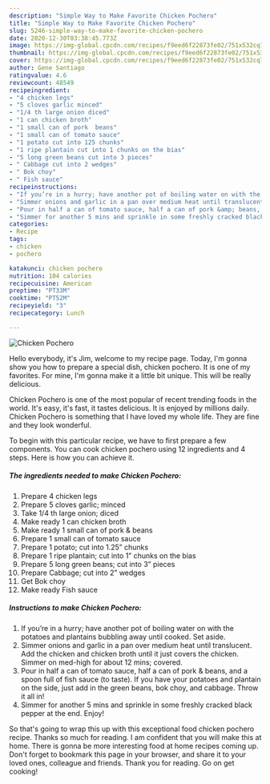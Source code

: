 ```yaml
---
description: "Simple Way to Make Favorite Chicken Pochero"
title: "Simple Way to Make Favorite Chicken Pochero"
slug: 5246-simple-way-to-make-favorite-chicken-pochero
date: 2020-12-30T03:38:45.773Z
image: https://img-global.cpcdn.com/recipes/f9eed6f22873fe02/751x532cq70/chicken-pochero-recipe-main-photo.jpg
thumbnail: https://img-global.cpcdn.com/recipes/f9eed6f22873fe02/751x532cq70/chicken-pochero-recipe-main-photo.jpg
cover: https://img-global.cpcdn.com/recipes/f9eed6f22873fe02/751x532cq70/chicken-pochero-recipe-main-photo.jpg
author: Gene Santiago
ratingvalue: 4.6
reviewcount: 48549
recipeingredient:
- "4 chicken legs"
- "5 cloves garlic minced"
- "1/4 th large onion diced"
- "1 can chicken broth"
- "1 small can of pork  beans"
- "1 small can of tomato sauce"
- "1 potato cut into 125 chunks"
- "1 ripe plantain cut into 1 chunks on the bias"
- "5 long green beans cut into 3 pieces"
- " Cabbage cut into 2 wedges"
- " Bok choy"
- " Fish sauce"
recipeinstructions:
- "If you’re in a hurry; have another pot of boiling water on with the potatoes and plantains bubbling away until cooked. Set aside."
- "Simmer onions and garlic in a pan over medium heat until translucent. Add the chicken and chicken broth until it just covers the chicken. Simmer on med-high for about 12 mins; covered."
- "Pour in half a can of tomato sauce, half a can of pork &amp; beans, and a spoon full of fish sauce (to taste). If you have your potatoes and plantain on the side, just add in the green beans, bok choy, and cabbage. Throw it all in!"
- "Simmer for another 5 mins and sprinkle in some freshly cracked black pepper at the end. Enjoy!"
categories:
- Recipe
tags:
- chicken
- pochero

katakunci: chicken pochero 
nutrition: 104 calories
recipecuisine: American
preptime: "PT33M"
cooktime: "PT52M"
recipeyield: "3"
recipecategory: Lunch

---
```



![Chicken Pochero](https://img-global.cpcdn.com/recipes/f9eed6f22873fe02/751x532cq70/chicken-pochero-recipe-main-photo.jpg)

Hello everybody, it's Jim, welcome to my recipe page. Today, I'm gonna show you how to prepare a special dish, chicken pochero. It is one of my favorites. For mine, I'm gonna make it a little bit unique. This will be really delicious.



Chicken Pochero is one of the most popular of recent trending foods in the world. It's easy, it's fast, it tastes delicious. It is enjoyed by millions daily. Chicken Pochero is something that I have loved my whole life. They are fine and they look wonderful.


To begin with this particular recipe, we have to first prepare a few components. You can cook chicken pochero using 12 ingredients and 4 steps. Here is how you can achieve it.

<!--inarticleads1-->

##### The ingredients needed to make Chicken Pochero:

1. Prepare 4 chicken legs
1. Prepare 5 cloves garlic; minced
1. Take 1/4 th large onion; diced
1. Make ready 1 can chicken broth
1. Make ready 1 small can of pork &amp; beans
1. Prepare 1 small can of tomato sauce
1. Prepare 1 potato; cut into 1.25” chunks
1. Prepare 1 ripe plantain; cut into 1” chunks on the bias
1. Prepare 5 long green beans; cut into 3” pieces
1. Prepare  Cabbage; cut into 2” wedges
1. Get  Bok choy
1. Make ready  Fish sauce




<!--inarticleads2-->

##### Instructions to make Chicken Pochero:

1. If you’re in a hurry; have another pot of boiling water on with the potatoes and plantains bubbling away until cooked. Set aside.
1. Simmer onions and garlic in a pan over medium heat until translucent. Add the chicken and chicken broth until it just covers the chicken. Simmer on med-high for about 12 mins; covered.
1. Pour in half a can of tomato sauce, half a can of pork &amp; beans, and a spoon full of fish sauce (to taste). If you have your potatoes and plantain on the side, just add in the green beans, bok choy, and cabbage. Throw it all in!
1. Simmer for another 5 mins and sprinkle in some freshly cracked black pepper at the end. Enjoy!




So that's going to wrap this up with this exceptional food chicken pochero recipe. Thanks so much for reading. I am confident that you will make this at home. There is gonna be more interesting food at home recipes coming up. Don't forget to bookmark this page in your browser, and share it to your loved ones, colleague and friends. Thank you for reading. Go on get cooking!
